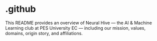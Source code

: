 # .github
This README provides an overview of Neural Hive — the AI &amp; Machine Learning club at PES University EC — including our mission, values, domains, origin story, and affiliations.
